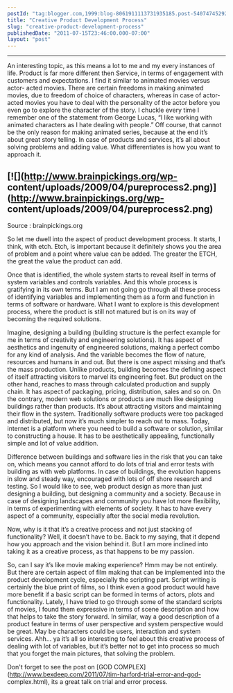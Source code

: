 ```yaml
---
postId: "tag:blogger.com,1999:blog-8061911113731935185.post-5407474529233857516"
title: "Creative Product Development Process"
slug: "creative-product-development-process"
publishedDate: "2011-07-15T23:46:00.000-07:00"
layout: "post"
---
```


  

****

An interesting topic, as this means a lot to me and my every instances of
life. Product is far more different then Service, in terms of engagement with
customers and expectations. I find it similar to animated movies versus actor-
acted movies. There are certain freedoms in making animated movies, due to
freedom of choice of characters, whereas in case of actor-acted movies you
have to deal with the personality of the actor before you even go to explore
the character of the story. I chuckle every time I remember one of the
statement from George Lucas, “I like working with animated characters as I
hate dealing with people.” Off course, that cannot be the only reason for
making animated series, because at the end it’s about great story telling. In
case of products and services, it’s all about solving problems and adding
value. What differentiates is how you want to approach it.

  

[![](http://www.brainpickings.org/wp-
content/uploads/2009/04/pureprocess2.png)](http://www.brainpickings.org/wp-
content/uploads/2009/04/pureprocess2.png)  
---  
Source : brainpickings.org  
  
So let me dwell into the aspect of product development process. It starts, I
think, with etch.   Etch, is important because it definitely shows you the
area of problem and a point where value can be added. The greater the ETCH,
the great the value the product can add.

  

Once that is identified, the whole system starts to reveal itself in terms of
system variables and controls variables. And this whole process is gratifying
in its own terms. But I am not going go through all these process of
identifying variables and implementing them as a form and function in terms of
software or hardware. What I want to explore is this development process,
where the product is still not matured but is on its way of becoming the
required solutions.

  

Imagine, designing a building (building structure is the perfect example for
me in terms of creativity and engineering solutions). It has aspect of
aesthetics and ingenuity of engineered solutions, making a perfect combo for
any kind of analysis. And the variable becomes the flow of nature, resources
and humans in and out. But there is one aspect missing and that’s the mass
production. Unlike products, building becomes the defining aspect of itself
attracting visitors to marvel its engineering feet. But product on the other
hand, reaches to mass through calculated production and supply chain. It has
aspect of packaging, pricing, distribution, sales and so on. On the contrary,
modern web solutions or products are much like designing buildings rather than
products. It’s about attracting visitors and maintaining their flow in the
system. Traditionally software products were too packaged and distributed, but
now it’s much simpler to reach out to mass.  Today, internet is a platform
where you need to build a software or solution, similar to constructing a
house. It has to be aesthetically appealing, functionally simple and lot of
value addition.

  

Difference between buildings and software lies in the risk that you can take
on, which means you cannot afford to do lots of trial and error tests with
building as with web platforms. In case of buildings, the evolution happens in
slow and steady way, encouraged with lots of off shore research and testing.
So I would like to see, web product design as more than just designing a
building, but designing a community and a society. Because in case of
designing landscapes and community you have lot more flexibility, in terms of
experimenting with elements of society. It has to have every aspect of a
community, especially after the social media revolution.

  

Now, why is it that it’s a creative process and not just stacking of
functionality? Well, it doesn’t have to be. Back to my saying, that it depend
how you approach and the vision behind it. But I am more inclined into taking
it as a creative process, as that happens to be my passion.

  

So, can I say it’s like movie making experience? Hmm may be not entirely. But
there are certain aspect of film making that can be implemented into the
product development cycle, especially the scripting part. Script writing is
certainly the blue print of films, so I think even a good product would have
more benefit if a basic script can be formed in terms of actors, plots and
functionality. Lately, I have tried to go through some of the standard scripts
of movies, I found them expressive in terms of scene description and how that
helps to take the story forward. In similar, way a good description of a
product feature in terms of user perspective and system perspective would be
great. May be characters could be users, interaction and system services.
Ahh... ya it’s all so interesting to feel about this creative process of
dealing with lot of variables, but it’s better not to get into process so much
that you forget the main pictures, that solving the problem.

  

Don't forget to see the post on [GOD
COMPLEX](http://www.bexdeep.com/2011/07/tim-harford-trial-error-and-god-
complex.html), its a great talk on trial and error process.

